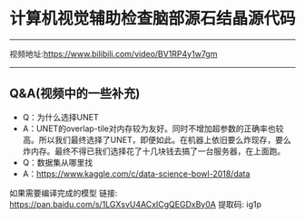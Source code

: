 # 计算机视觉辅助检查脑部源石结晶源代码
---

视频地址:https://www.bilibili.com/video/BV1RP4y1w7gm

---

## Q&A(视频中的一些补充)

- Q：为什么选择UNET
- A：UNET的overlap-tile对内存较为友好。同时不增加超参数的正确率也较高。所以我们最终选择了UNET，即便如此。在机器上依旧要么炸现存，要么炸内存。最终不得已我们选择花了十几块钱去搞了一台服务器，在上面跑。
- Q：数据集从哪里找
- A：https://www.kaggle.com/c/data-science-bowl-2018/data

如果需要编译完成的模型
链接: https://pan.baidu.com/s/1LGXsvU4ACxICgQEGDxBy0A 提取码: ig1p
